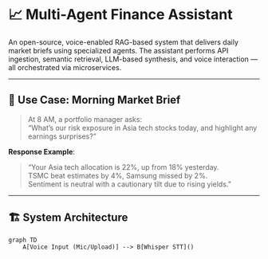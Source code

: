 # 📈 Multi-Agent Finance Assistant

An open-source, voice-enabled RAG-based system that delivers daily market briefs using specialized agents. The assistant performs API ingestion, semantic retrieval, LLM-based synthesis, and voice interaction — all orchestrated via microservices.

---

## 🧪 Use Case: Morning Market Brief

> At 8 AM, a portfolio manager asks:  
> “What’s our risk exposure in Asia tech stocks today, and highlight any earnings surprises?”

**Response Example**:

> “Your Asia tech allocation is 22%, up from 18% yesterday.  
> TSMC beat estimates by 4%, Samsung missed by 2%.  
> Sentiment is neutral with a cautionary tilt due to rising yields.”

---

## 🏗️ System Architecture

```mermaid
graph TD
    A[Voice Input (Mic/Upload)] --> B[Whisper STT]()
```
